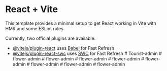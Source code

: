 # React + Vite

This template provides a minimal setup to get React working in Vite with HMR and some ESLint rules.

Currently, two official plugins are available:

- [@vitejs/plugin-react](https://github.com/vitejs/vite-plugin-react/blob/main/packages/plugin-react/README.md) uses [Babel](https://babeljs.io/) for Fast Refresh
- [@vitejs/plugin-react-swc](https://github.com/vitejs/vite-plugin-react-swc) uses [SWC](https://swc.rs/) for Fast Refresh
#   T o u r i s t - a d m i n  
 #   f l o w e r - a d m i n  
 #   f l o w e r - a d m i n  
 #   f l o w e r - a d m i n  
 #   f l o w e r - a d m i n  
 #   f l o w e r - a d m i n  
 #   f l o w e r - a d m i n  
 #   f l o w e r - a d m i n  
 #   f l o w e r - a d m i n  
 